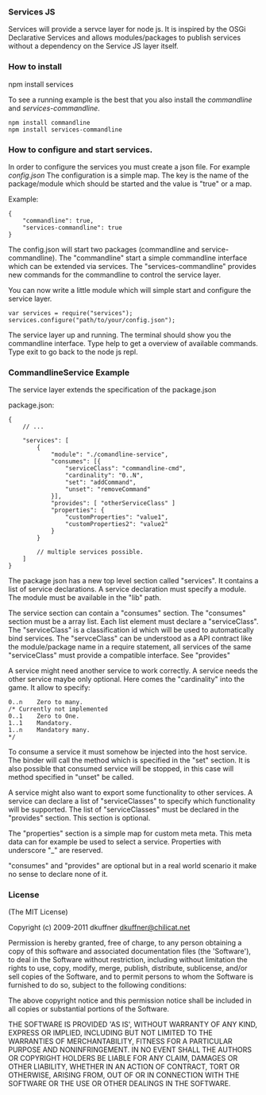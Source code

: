 ### Services JS

Services will provide a servce layer for node js. It is inspired by the OSGi Declarative Services and allows modules/packages to publish services without a dependency on the Service JS layer itself. 

### How to install 

npm install services

To see a running example is the best that you also install the _commandline_ and _services-commandline_.


```
npm install commandline
npm install services-commandline
```

### How to configure and start services.

In order to configure the services you must create a json file. For example _config.json_
The configuration is a simple map. The key is the name of the package/module which should be started and the value is "true" or a map. 

Example:

```
{
	"commandline": true,
	"services-commandline": true
}
```


The config.json will start two packages (commandline and service-commandline). The "commandline" start a simple commandline interface which can be extended via services. 
The "services-commandline" provides new commands for the commandline to control the service layer.

You can now write a little module which will simple start and configure the service layer.


```
var services = require("services");
services.configure("path/to/your/config.json");
```

The service layer up and running. The terminal should show you the commandline interface. Type help to get a overview of available commands. Type exit to go back to the node js repl.

### CommandlineService Example
The service layer extends the specification of the package.json

package.json:

```
{
	// ...
	
	"services": [
		{ 
			"module": "./comandline-service",
			"consumes": [{
				"serviceClass": "commandline-cmd",
				"cardinality": "0..N",
				"set": "addCommand",
				"unset": "removeCommand"
			}],
			"provides": [ "otherServiceClass" ]	 
			"properties": {
				"customProperties": "value1", 
				"customProperties2": "value2"
			}
		}

		// multiple services possible.
	]
}
```

The package json has a new top level section called "services". It contains a list of service declarations. A service declaration must specify a module. The module must be available in the "lib" path. 

The service section can contain a "consumes" section. The "consumes" section must be a array list. Each list element must declare a "serviceClass". The "serviceClass" is a classification id which will be used to automatically bind services. The "servceClass" can be understood as a API contract like the module/package name in a require statement, all services of the same "serviceClass" must provide a compatible interface. See "provides"

A service might need another service to work correctly. A service needs the other service maybe only optional. Here comes the "cardinality" into the game. It allow to specify:

	0..n 	Zero to many.
	/* Currently not implemented
	0..1 	Zero to One.
	1..1	Mandatory.
	1..n 	Mandatory many.
	*/

To consume a service it must somehow be injected into the host service. The binder will call the method which is specified in the "set" section. It is also possible that consumed service will be stopped, in this case will method specified in "unset" be called. 

A service might also want to export some functionality to other services. A service can declare a list of "serviceClasses" to specify which functionality will be supported. The list of "serviceClasses" must be declared in the "provides" section. This section is optional.

The "properties" section is a simple map for custom meta meta. This meta data can for example be used to select a service. Properties with underscore "_" are reserved.

"consumes" and "provides" are optional but in a real world scenario it make no sense to declare none of it. 



### License

(The MIT License)

Copyright (c) 2009-2011 dkuffner <dkuffner@chilicat.net>

Permission is hereby granted, free of charge, to any person obtaining a copy of this software and associated documentation files (the 'Software'), to deal in the Software without restriction, including without limitation the rights to use, copy, modify, merge, publish, distribute, sublicense, and/or sell copies of the Software, and to permit persons to whom the Software is furnished to do so, subject to the following conditions:

The above copyright notice and this permission notice shall be included in all copies or substantial portions of the Software.

THE SOFTWARE IS PROVIDED 'AS IS', WITHOUT WARRANTY OF ANY KIND, EXPRESS OR IMPLIED, INCLUDING BUT NOT LIMITED TO THE WARRANTIES OF MERCHANTABILITY, FITNESS FOR A PARTICULAR PURPOSE AND NONINFRINGEMENT. IN NO EVENT SHALL THE AUTHORS OR COPYRIGHT HOLDERS BE LIABLE FOR ANY CLAIM, DAMAGES OR OTHER LIABILITY, WHETHER IN AN ACTION OF CONTRACT, TORT OR OTHERWISE, ARISING FROM, OUT OF OR IN CONNECTION WITH THE SOFTWARE OR THE USE OR OTHER DEALINGS IN THE SOFTWARE.